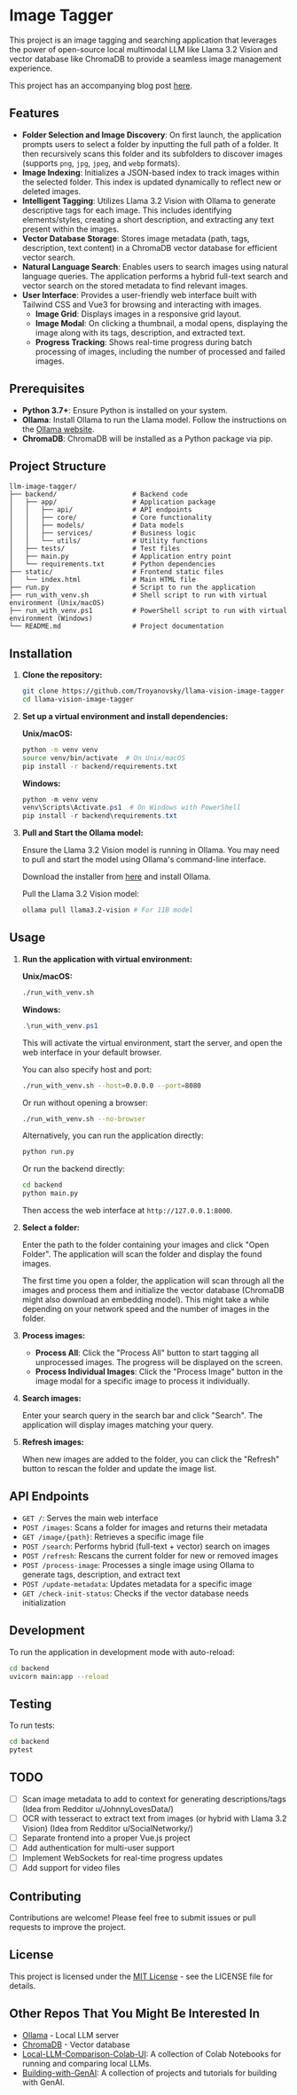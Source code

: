 # Image Tagger

This project is an image tagging and searching application that leverages the power of open-source local multimodal LLM like Llama 3.2 Vision and vector database like ChromaDB to provide a seamless image management experience.

This project has an accompanying blog post [here](https://medium.com/design-bootcamp/local-ai-vision-for-your-photos-build-ai-image-tagger-with-llama-vision-and-chromadb-e3b1e0eeac43).

## Features

- **Folder Selection and Image Discovery**: On first launch, the application prompts users to select a folder by inputting the full path of a folder. It then recursively scans this folder and its subfolders to discover images (supports `png`, `jpg`, `jpeg`, and `webp` formats).
- **Image Indexing**: Initializes a JSON-based index to track images within the selected folder. This index is updated dynamically to reflect new or deleted images.
- **Intelligent Tagging**: Utilizes Llama 3.2 Vision with Ollama to generate descriptive tags for each image. This includes identifying elements/styles, creating a short description, and extracting any text present within the images.
- **Vector Database Storage**: Stores image metadata (path, tags, description, text content) in a ChromaDB vector database for efficient vector search.
- **Natural Language Search**: Enables users to search images using natural language queries. The application performs a hybrid full-text search and vector search on the stored metadata to find relevant images.
- **User Interface**: Provides a user-friendly web interface built with Tailwind CSS and Vue3 for browsing and interacting with images.
  - **Image Grid**: Displays images in a responsive grid layout.
  - **Image Modal**: On clicking a thumbnail, a modal opens, displaying the image along with its tags, description, and extracted text.
  - **Progress Tracking**: Shows real-time progress during batch processing of images, including the number of processed and failed images.

## Prerequisites

- **Python 3.7+**: Ensure Python is installed on your system.
- **Ollama**: Install Ollama to run the Llama model. Follow the instructions on the [Ollama website](https://ollama.com/).
- **ChromaDB**: ChromaDB will be installed as a Python package via pip.

## Project Structure

```
llm-image-tagger/
├── backend/                   # Backend code
│   ├── app/                   # Application package
│   │   ├── api/               # API endpoints
│   │   ├── core/              # Core functionality
│   │   ├── models/            # Data models
│   │   ├── services/          # Business logic
│   │   └── utils/             # Utility functions
│   ├── tests/                 # Test files
│   ├── main.py                # Application entry point
│   └── requirements.txt       # Python dependencies
├── static/                    # Frontend static files
│   └── index.html             # Main HTML file
├── run.py                     # Script to run the application
├── run_with_venv.sh           # Shell script to run with virtual environment (Unix/macOS)
├── run_with_venv.ps1          # PowerShell script to run with virtual environment (Windows)
└── README.md                  # Project documentation
```

## Installation

1. **Clone the repository:**

    ```bash
    git clone https://github.com/Troyanovsky/llama-vision-image-tagger
    cd llama-vision-image-tagger
    ```

2. **Set up a virtual environment and install dependencies:**

    **Unix/macOS:**

    ```bash
    python -m venv venv
    source venv/bin/activate  # On Unix/macOS
    pip install -r backend/requirements.txt
    ```

    **Windows:**

    ```powershell
    python -m venv venv
    venv\Scripts\Activate.ps1  # On Windows with PowerShell
    pip install -r backend\requirements.txt
    ```

3. **Pull and Start the Ollama model:**

    Ensure the Llama 3.2 Vision model is running in Ollama. You may need to pull and start the model using Ollama's command-line interface.

    Download the installer from [here](https://github.com/ollama/ollama) and install Ollama.

    Pull the Llama 3.2 Vision model:

    ```bash
    ollama pull llama3.2-vision # For 11B model
    ```

## Usage

1. **Run the application with virtual environment:**

    **Unix/macOS:**

    ```bash
    ./run_with_venv.sh
    ```

    **Windows:**

    ```powershell
    .\run_with_venv.ps1
    ```

    This will activate the virtual environment, start the server, and open the web interface in your default browser.

    You can also specify host and port:

    ```bash
    ./run_with_venv.sh --host=0.0.0.0 --port=8080
    ```

    Or run without opening a browser:

    ```bash
    ./run_with_venv.sh --no-browser
    ```

    Alternatively, you can run the application directly:

    ```bash
    python run.py
    ```

    Or run the backend directly:

    ```bash
    cd backend
    python main.py
    ```

    Then access the web interface at `http://127.0.0.1:8000`.

2. **Select a folder:**

    Enter the path to the folder containing your images and click "Open Folder". The application will scan the folder and display the found images.

    The first time you open a folder, the application will scan through all the images and process them and initialize the vector database (ChromaDB might also download an embedding model). This might take a while depending on your network speed and the number of images in the folder.

3. **Process images:**

    - **Process All**: Click the "Process All" button to start tagging all unprocessed images. The progress will be displayed on the screen.
    - **Process Individual Images**: Click the "Process Image" button in the image modal for a specific image to process it individually.

4. **Search images:**

    Enter your search query in the search bar and click "Search". The application will display images matching your query.

5. **Refresh images:**

    When new images are added to the folder, you can click the "Refresh" button to rescan the folder and update the image list.

## API Endpoints

- `GET /`: Serves the main web interface
- `POST /images`: Scans a folder for images and returns their metadata
- `GET /image/{path}`: Retrieves a specific image file
- `POST /search`: Performs hybrid (full-text + vector) search on images
- `POST /refresh`: Rescans the current folder for new or removed images
- `POST /process-image`: Processes a single image using Ollama to generate tags, description, and extract text
- `POST /update-metadata`: Updates metadata for a specific image
- `GET /check-init-status`: Checks if the vector database needs initialization

## Development

To run the application in development mode with auto-reload:

```bash
cd backend
uvicorn main:app --reload
```

## Testing

To run tests:

```bash
cd backend
pytest
```

## TODO

- [ ] Scan image metadata to add to context for generating descriptions/tags (Idea from Redditor u/JohnnyLovesData/)
- [ ] OCR with tesseract to extract text from images (or hybrid with Llama 3.2 Vision) (Idea from Redditor u/SocialNetworky/)
- [ ] Separate frontend into a proper Vue.js project
- [ ] Add authentication for multi-user support
- [ ] Implement WebSockets for real-time progress updates
- [ ] Add support for video files

## Contributing

Contributions are welcome! Please feel free to submit issues or pull requests to improve the project.

## License

This project is licensed under the [MIT License](LICENSE) - see the LICENSE file for details.

## Other Repos That You Might Be Interested In

- [Ollama](https://github.com/ollama/ollama) - Local LLM server
- [ChromaDB](https://github.com/chroma-core/chroma) - Vector database
- [Local-LLM-Comparison-Colab-UI](https://github.com/Troyanovsky/Local-LLM-Comparison-Colab-UI): A collection of Colab Notebooks for running and comparing local LLMs.
- [Building-with-GenAI](https://github.com/Troyanovsky/Building-with-GenAI): A collection of projects and tutorials for building with GenAI.
